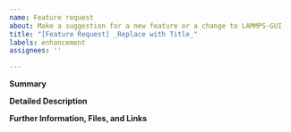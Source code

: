 ```yaml
---
name: Feature request
about: Make a suggestion for a new feature or a change to LAMMPS-GUI
title: "[Feature Request] _Replace with Title_"
labels: enhancement
assignees: ''

---
```


**Summary**

<!--Please provide a brief and concise description of the suggested feature or change-->

**Detailed Description**

<!--Please explain how you would like to see LAMMPS-GUI enhanced, what feature(s) you are looking for, what specific problems this will solve. If possible, provide references to relevant background information like publications or web pages, and whether you are planning to implement the enhancement yourself or would like to participate in the implementation. If applicable add a reference to an existing bug report or issue that this will address.-->

**Further Information, Files, and Links**

<!--Put any additional information here, attach relevant text or image files and URLs to external sites, e.g. relevant publications-->
